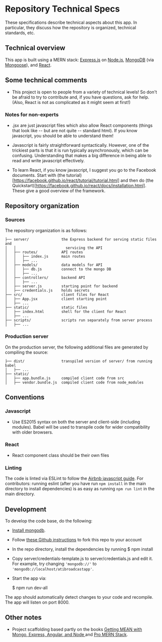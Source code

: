 # Repository Technical Specs

These specifications describe technical aspects about this app. In particular, they discuss how the repository is organized, technical standards, etc.

## Technical overview

This app is built using a MERN stack: [Express.js](https://expressjs.com/) on [Node.js](https://nodejs.org), [MongoDB](https://www.mongodb.com/) (via [Mongoose](http://mongoosejs.com/)), and [React](https://facebook.github.io/react/).

## Some technical comments

+ This project is open to people from a variety of technical levels! So don't be afraid to try to contribute and, if you have questions, ask for help. (Also, React is not as complicated as it might seem at first!)

### Notes for non-experts

+ .jsx are just javascript files which also allow React components (things that look like -- but are not quite -- standard html). If you know javascript, you should be able to understand them!

+ Javascript is fairly straightforward syntactically. However, one of the trickiest parts is that it is run typically asynchronously, which can be confusing. Understanding that makes a big difference in being able to read and write javascript effectively.

+ To learn React, if you know javascript, I suggest you go to the Facebook documents. Start with (the tutorial)[https://facebook.github.io/react/tutorial/tutorial.html] and then do (the Quickstart)[https://facebook.github.io/react/docs/installation.html]. These give a good overview of the framework.

## Repository organization

### Sources

The repository organization is as follows:

```
├── server/               the Express backend for serving static files and
│   │                       servicing the API
│   ├── routes/           API routes
│   │   ├── index.js      main routes
│   │   ├── ...
│   ├── models/           data models for API
│   │   ├── db.js         connect to the mongo DB
│   │   ├── ...
│   ├── controllers/      backend API 
│   │   ├── ...
│   ├── server.js         starting point for backend
│   ├── credentials.js    holds secrets
├── src/                  client files for React
│   ├── App.jsx           client starting point
│   ├── ...
├── static/               static files
│   ├── index.html        shell for the client for React
│   ├── ...
├── scripts/              scripts run separately from server process
│   ├── ...
```

### Production server

On the production server, the following additional files are generated by compiling the source:
```
├── dist/                 transpiled version of server/ from running babel
│   ├── ...
├── static/
│   ├── app.bundle.js     compiled client code from src
│   ├── vendor.bundle.js  compiled client code from node_modules
```

## Conventions

### Javascript

+ Use ES2015 syntax on both the server and client-side (including modules). Babel will be used to transpile code for wider compatibility with older browsers.

### React

+ React component class should be their own files

### Linting

The code is linted via ESLint to follow the [Airbnb javascript guide](https://github.com/airbnb/javascript). For contributors: running eslint (after you have run `npm install` in the main directory to install dependencies) is as easy as running `npm run lint` in the main directory.

## Development

To develop the code base, do the following:

+ [Install mongodb](https://docs.mongodb.com/manual/administration/install-community/). 
+ Follow [these Github instructions](https://help.github.com/articles/fork-a-repo/) to fork this repo to your account
+ In the repo directory, install the dependencies by running
    $ npm install
+ Copy server/credentials-template.js to server/credentials.js and edit it. For example, try changing `'mongodb://'` to `'mongodb://localhost/atibroadcastapp'`.
+ Start the app via:

    $ npm run dev-all
    
The app should automatically detect changes to your code and recompile. The app will listen on port 8000.

## Other notes

+ Project scaffolding based partly on the books [Getting MEAN with Mongo, Express, Angular, and Node
](https://www.manning.com/books/getting-mean-with-mongo-express-angular-and-node) and [Pro MERN Stack](http://www.apress.com/us/book/9781484226520).
